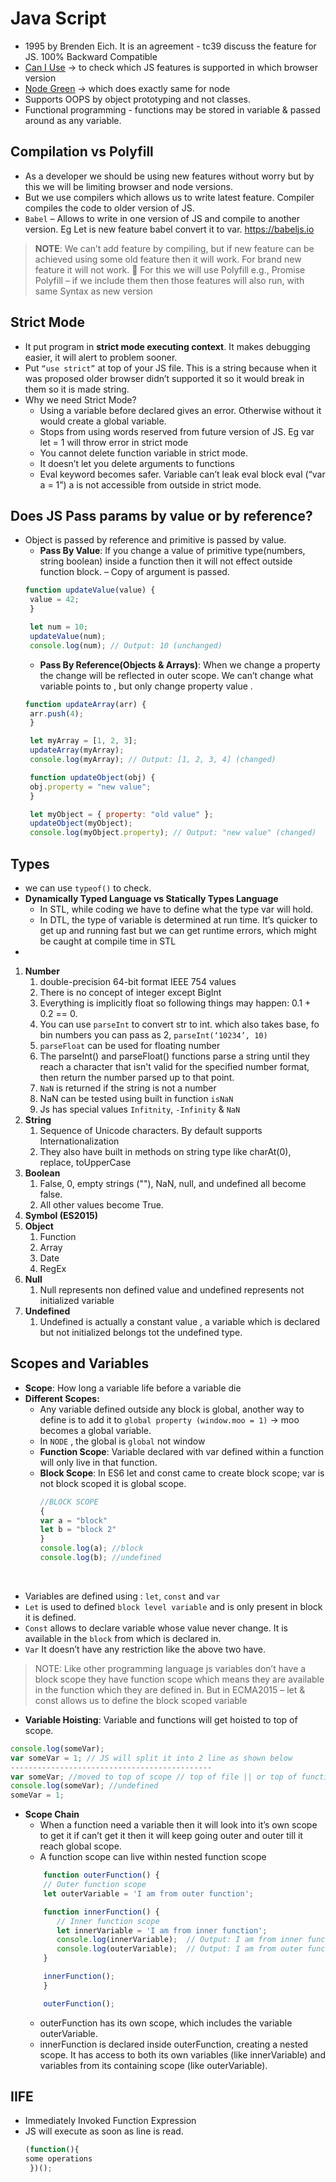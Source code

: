 # Java Script
* 1995 by Brenden Eich. It is an agreement - tc39 discuss the feature for JS. 100% Backward Compatible
* [Can I Use](caniuse.com) -> to check which JS features is supported in which browser version
* [Node Green](node.green) -> which does exactly same for node 
* Supports OOPS by object prototyping and not classes. 
* Functional programming - functions may be stored in variable & passed around as any variable. 

## Compilation vs Polyfill
*	As a developer we should be using new features without worry but by this we will be limiting browser and node versions.
* But we use compilers which allows us to write latest feature. Compiler compiles the code to older version of JS. 
* `Babel` – Allows to write in one version of JS and compile to another version. Eg Let is new feature babel convert it to var. https://babeljs.io   
>	**NOTE**: We can’t add feature by compiling, but if new feature can be achieved using some old feature then it will work. For brand new feature it will not work.  For this we will use Polyfill e.g., Promise Polyfill – if we include them then those features will also run, with same Syntax as new version 

## Strict Mode
* It put program in **strict mode executing context**. It makes debugging easier, it will alert to problem sooner. 
* Put `“use strict”` at top of your JS file. This is a string because when it was proposed older browser didn’t supported it so it would break in them so it is made string. 
* Why we need Strict Mode?
  * Using a variable before declared gives an error. Otherwise without it would create a global variable.
  * Stops from using words reserved from future version of JS. Eg var let = 1 will throw error in strict mode 
  * You cannot delete function variable in strict mode. 
  * It doesn’t let you delete arguments to functions
  * Eval keyword becomes safer. Variable can’t leak eval block eval (“var a = 1”) a is not accessible from outside in strict mode. 

## Does JS Pass params by value or by reference?
* Object is passed by reference and primitive is passed by value. 
  * **Pass By Value**: If you change a value of primitive type(numbers, string boolean) inside a function then it will not effect outside function block. – Copy of argument is passed. 
  ```js
  function updateValue(value) {
   value = 42;
   }

   let num = 10;
   updateValue(num);
   console.log(num); // Output: 10 (unchanged)

  ```
  * **Pass By Reference(Objects & Arrays)**:  When we change a property the change will be reflected in outer scope. We can’t change what variable points to , but only change property value . 
  ```js
  function updateArray(arr) {
   arr.push(4);
   }

   let myArray = [1, 2, 3];
   updateArray(myArray);
   console.log(myArray); // Output: [1, 2, 3, 4] (changed)

   function updateObject(obj) {
   obj.property = "new value";
   }

   let myObject = { property: "old value" };
   updateObject(myObject);
   console.log(myObject.property); // Output: "new value" (changed)

  ```
## Types
* we can use `typeof()` to check.
* **Dynamically Typed Language vs Statically Types Language**
  *  In STL, while coding we have to define what the type var will hold. 
  *  In DTL, the type of variable is determined at run time. It’s quicker to get up and running fast but we can get runtime errors, which might be caught at compile time in STL 
*  

1. **Number**
   1. double-precision 64-bit format IEEE 754 values
   2. There is no concept of integer except BigInt
   3. Everything is implicitly float so following things may happen: 0.1 + 0.2 == 0.
   4. You can use `parseInt` to convert str to int. which also takes base, fo bin numbers you can pass as 2, `parseInt(‘10234’, 10)`
   5. `parseFloat` can be used for floating number
   6. The parseInt() and parseFloat() functions parse a string until they reach a character that isn't valid for the specified number format, then return the number parsed up to that point.
   7. `NaN` is returned if the string is not a number
   8. NaN can be tested using built in function `isNaN`
   9. Js has special values `Infitnity`, `-Infinity` & `NaN`
2.  **String**
    1.  Sequence of Unicode characters. By default supports Internationalization
    2.  They also have built in methods on string type like charAt(0), replace, toUpperCase
3. **Boolean**
   1. False, 0, empty strings (""), NaN, null, and undefined all become false.
   2. All other values become True.
4. **Symbol (ES2015)**
5. **Object**
   1. Function
   2. Array
   3. Date
   4. RegEx
6. **Null**
   1. Null represents non defined value and undefined represents not initialized variable
7. **Undefined**
   1. Undefined is actually a constant value , a variable which is declared but not initialized belongs tot the undefined type.

## Scopes and Variables
* **Scope**: How long a variable life before a variable die
* **Different Scopes:**
  * Any variable defined outside any block is global, another way to define is to add it to `global property (window.moo = 1)` -> moo becomes a global variable. 
  * In `NODE` , the global is `global`  not window
   *	**Function Scope**: Variable declared with var defined within a function will only live in that function. 
   * **Block Scope**: In ES6 let and const came to create block scope; var is not block scoped it is global scope. 
      ```js
      //BLOCK SCOPE 
      {
      var a = "block"
      let b = "block 2"
      }
      console.log(a); //block
      console.log(b); //undefined
      ```

<br/>

* Variables are defined using : `let`, `const` and `var`
* `Let` is used to defined `block level variable` and is only present in block it is defined. 
* `Const` allows to declare variable whose value never change. It is available in the `block` from which is declared in. 
* `Var` It doesn’t have any restriction like the above two have.
  
> NOTE: Like other programming language js variables don’t have a block scope they have function scope which means they are available in the function which they are defined in. But in ECMA2015 – let & const allows us to define the block scoped variable 

* **Variable Hoisting**: Variable and functions will get hoisted to top of scope.
```js
console.log(someVar);
var someVar = 1; // JS will split it into 2 line as shown below 
---------------------------------------------
var someVar; //moved to top of scope // top of file || or top of function
console.log(someVar); //undefined
someVar = 1;
```

* **Scope Chain**
   * When a function need a variable then it will look into it’s own scope to get it if can’t get it then it will keep going outer and outer till it reach global scope. 
  * A function scope can live within nested function scope
  ```js
      function outerFunction() {
      // Outer function scope
      let outerVariable = 'I am from outer function';

      function innerFunction() {
         // Inner function scope
         let innerVariable = 'I am from inner function';
         console.log(innerVariable);  // Output: I am from inner function
         console.log(outerVariable);  // Output: I am from outer function
      }

      innerFunction();
      }

      outerFunction();
  ```
  * outerFunction has its own scope, which includes the variable outerVariable.
   * innerFunction is declared inside outerFunction, creating a nested scope. It has access to both its own variables (like innerVariable) and variables from its containing scope (like outerVariable).

## IIFE
* Immediately Invoked Function Expression
* JS will execute as soon as line is read.
  ```js
  (function(){
  some operations
   })();
  ```